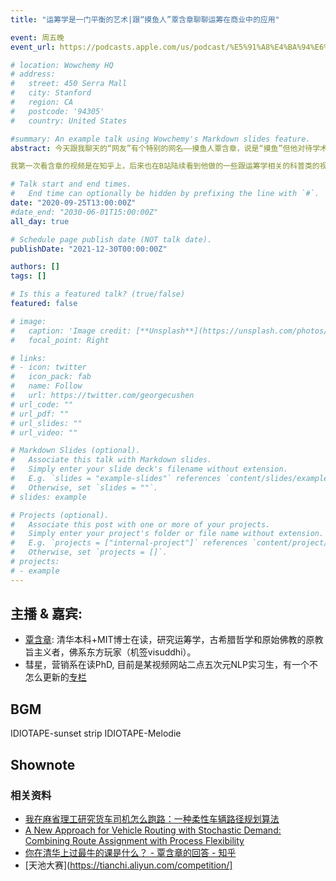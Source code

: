 ```yaml
---
title: "运筹学是一门平衡的艺术|跟“摸鱼人”覃含章聊聊运筹在商业中的应用"

event: 周五晚
event_url: https://podcasts.apple.com/us/podcast/%E5%91%A8%E4%BA%94%E6%99%9A-friday-night/id1530400989

# location: Wowchemy HQ
# address:
#   street: 450 Serra Mall
#   city: Stanford
#   region: CA
#   postcode: '94305'
#   country: United States

#summary: An example talk using Wowchemy's Markdown slides feature.
abstract: 今天跟我聊天的“网友”有个特别的网名——摸鱼人覃含章，说是“摸鱼”但他对待学术却是一点都不含糊。清华数学本科，现在在MIT做的是运筹学（operation research, OR）研究，他走的大概是很多希望走学术道路的人遥不可及却又带着羡慕的路径。

我第一次看含章的视频是在知乎上，后来也在B站陆续看到他做的一些跟运筹学相关的科普类的视频。如果说消费者行为学是心理学在商业领域的应用，那么运筹学(operation research)可以被类比为数学在实际商业场景中的实践。今天，我打算跟他聊聊，运筹学作为决策科学的一些有趣的想法。

# Talk start and end times.
#   End time can optionally be hidden by prefixing the line with `#`.
date: "2020-09-25T13:00:00Z"
#date_end: "2030-06-01T15:00:00Z"
all_day: true

# Schedule page publish date (NOT talk date).
publishDate: "2021-12-30T00:00:00Z"

authors: []
tags: []

# Is this a featured talk? (true/false)
featured: false

# image:
#   caption: 'Image credit: [**Unsplash**](https://unsplash.com/photos/bzdhc5b3Bxs)'
#   focal_point: Right

# links:
# - icon: twitter
#   icon_pack: fab
#   name: Follow
#   url: https://twitter.com/georgecushen
# url_code: ""
# url_pdf: ""
# url_slides: ""
# url_video: ""

# Markdown Slides (optional).
#   Associate this talk with Markdown slides.
#   Simply enter your slide deck's filename without extension.
#   E.g. `slides = "example-slides"` references `content/slides/example-slides.md`.
#   Otherwise, set `slides = ""`.
# slides: example

# Projects (optional).
#   Associate this post with one or more of your projects.
#   Simply enter your project's folder or file name without extension.
#   E.g. `projects = ["internal-project"]` references `content/project/deep-learning/index.md`.
#   Otherwise, set `projects = []`.
# projects:
# - example
---
```



## 主播 & 嘉宾:

- [覃含章](https://space.bilibili.com/6335379?spm_id_from=333.788.b_765f7570696e666f.1): 清华本科+MIT博士在读，研究运筹学，古希腊哲学和原始佛教的原教旨主义者，佛系东方玩家（机签visuddhi）。
- 彗星，营销系在读PhD, 目前是某视频网站二点五次元NLP实习生，有一个不怎么更新的[专栏](https://zhuanlan.zhihu.com/LDSBuilding-4F ) 


## BGM
IDIOTAPE-sunset strip
IDIOTAPE-Melodie 

## Shownote

### 相关资料
  - [我在麻省理工研究货车司机怎么跑路：一种柔性车辆路径规划算法](https://www.bilibili.com/video/BV14f4y1Q7W9)
  - [A New Approach for Vehicle Routing with Stochastic Demand: Combining Route Assignment with Process Flexibility](https://papers.ssrn.com/sol3/papers.cfm?abstract_id=3656374) 
  - [你在清华上过最牛的课是什么？ - 覃含章的回答 - 知乎](https://www.zhihu.com/question/281982209/answer/437912284)
  - [天池大赛](https://tianchi.aliyun.com/competition/]
  